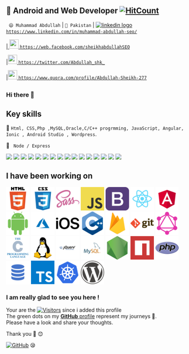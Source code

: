 
## 🔭 Android and Web Developer [![HitCount](http://hits.dwyl.com/Abdullah-Sheikh/Abdullah-Sheikh.svg)](http://hits.dwyl.com/Abdullah-Sheikh/Abdullah-Sheikh)


` 😄 Muhammad Abdullah` |  `🌱 Pakistan` | <a href="https://www.linkedin.com/in/muhammad-abdullah-seo"><img src="https://avatars3.githubusercontent.com/u/357098" width="25" height="25" alt="linkedin logo"/> `https://www.linkedin.com/in/muhammad-abdullah-seo/`</a>

|<a href="https://web.facebook.com/sheikhabdullahSEO"> <img src="https://img.icons8.com/cute-clipart/128/000000/facebook-new.png" width="25" height="25" /> `https://web.facebook.com/sheikhabdullahSEO`</a>

|<a href="https://twitter.com/Abdullah_shk_"><img src="https://img.icons8.com/cute-clipart/64/000000/twitter.png" width="25" height="25" /> `https://twitter.com/Abdullah_shk_`</a>

|<a href ="https://www.quora.com/profile/Abdullah-Sheikh-277"><img src="https://img.icons8.com/ios-filled/50/000000/quora.png" width="25" height="25" /> `https://www.quora.com/profile/Abdullah-Sheikh-277`</a>






##
### Hi there 👋 



 


## Key skills

💬 `Html, CSS,Php ,MySQL,Oracle,C/C++ progrmming, JavaScript, Angular, Ionic , Android Studio , Wordpress`.

📖 ` Node / Express`

<p>
  <img src="https://img.shields.io/badge/Html-%E2%98%85%E2%98%85%E2%98%85%E2%98%85%E2%98%85-ff7851" /> 
  <img src="https://img.shields.io/badge/CSS-%E2%98%85%E2%98%85%E2%98%85%E2%98%85%E2%98%85-44b2fb" /> 
  <img src="https://img.shields.io/badge/SCSS-%E2%98%85%E2%98%85%E2%98%85%E2%98%85%E2%98%85-3fedff" />  
  <img src="https://img.shields.io/badge/javascript-%E2%98%85%E2%98%85%E2%98%85%E2%98%85%E2%98%86-f99f03" /> 
  <img src="https://img.shields.io/badge/ReactJs-%E2%98%85%E2%98%85%E2%98%85%E2%98%85%E2%98%86-01d9ff" /> 
  <img src="https://img.shields.io/badge/Angular-%E2%98%85%E2%98%85%E2%98%85%E2%98%85%E2%98%86-c40f2e" /> 
  <img src="https://img.shields.io/badge/PHP-%E2%98%85%E2%98%85%E2%98%85%E2%98%85%E2%98%86-5466b6" /> 
  <img src="https://img.shields.io/badge/MSQL-%E2%98%85%E2%98%85%E2%98%85%E2%98%85%E2%98%86-05a5e2" /> 
  <img src="https://img.shields.io/badge/BootStrap-%E2%98%85%E2%98%85%E2%98%85%E2%98%85%E2%98%86-9b5ee4" /> 
  <img src="https://img.shields.io/badge/C++-%E2%98%85%E2%98%85%E2%98%85%E2%98%85%E2%98%86-2accff" /> 
  <img src="https://img.shields.io/badge/Ionic-%E2%98%85%E2%98%85%E2%98%85%E2%98%85%E2%98%86-52f9ae" /> 
  <img src="https://img.shields.io/badge/NodeJs-%E2%98%85%E2%98%85%E2%98%85%E2%98%85%E2%98%86-9ef380" /> 
  <img src="https://img.shields.io/badge/Android-%E2%98%85%E2%98%85%E2%98%85%E2%98%85%E2%98%86-c21325" /> 
   <img src="https://img.shields.io/badge/Oracle-%E2%98%85%E2%98%85%E2%98%85%E2%98%85%E2%98%86-bff754" /> 
   <img src="https://img.shields.io/badge/Firebase-%E2%98%85%E2%98%85%E2%98%85%E2%98%85%E2%98%86-f05340" /> 
   <img src="https://img.shields.io/badge/Wordpress-%E2%98%85%E2%98%85%E2%98%85%E2%98%85%E2%98%86-35a7f1" /> 
  <!-- <img src="https://img.shields.io/badge/AdobePhotoshop-%E2%98%85%E2%98%85%E2%98%85%E2%98%85%E2%98%86-2a10f5" /> 
   <img src="https://img.shields.io/badge/AdobeIllustrator-%E2%98%85%E2%98%85%E2%98%85%E2%98%85%E2%98%86-fe7b05" /> 
   <img src="https://img.shields.io/badge/Sketch-%E2%98%85%E2%98%85%E2%98%85%E2%98%85%E2%98%86-fdad00" /> 
   <img src="https://img.shields.io/badge/Invision-%E2%98%85%E2%98%85%E2%98%85%E2%98%85%E2%98%86-f8517c" /> -->
</p>


## I have been working on

<img src="https://raw.githubusercontent.com/github/explore/80688e429a7d4ef2fca1e82350fe8e3517d3494d/topics/html/html.png" width="64" height="64" alt="html logo"/> <img src="https://raw.githubusercontent.com/github/explore/80688e429a7d4ef2fca1e82350fe8e3517d3494d/topics/css/css.png" width="64" height="64" alt="css logo">
 <img src="https://raw.githubusercontent.com/github/explore/80688e429a7d4ef2fca1e82350fe8e3517d3494d/topics/sass/sass.png" width="64" height="64" alt="sass logo">
 <img src="https://raw.githubusercontent.com/github/explore/80688e429a7d4ef2fca1e82350fe8e3517d3494d/topics/javascript/javascript.png" width="64" height="64" alt="javascript logo">
 <img src="https://raw.githubusercontent.com/github/explore/80688e429a7d4ef2fca1e82350fe8e3517d3494d/topics/bootstrap/bootstrap.png" width="64" height="64" alt="bootstrap logo">
 <img src="https://raw.githubusercontent.com/github/explore/80688e429a7d4ef2fca1e82350fe8e3517d3494d/topics/react/react.png" width="64" height="64" alt="react logo">
 <img src="https://raw.githubusercontent.com/github/explore/80688e429a7d4ef2fca1e82350fe8e3517d3494d/topics/angular/angular.png" class="rounded-1 mr-3" width="64" height="64" alt="angular">
 <img src="https://raw.githubusercontent.com/github/explore/fbceb94436312b6dacde68d122a5b9c7d11f9524/topics/android/android.png" class="rounded-1 mr-3" width="64" height="64" alt="aws">
 <img src="https://raw.githubusercontent.com/github/explore/80688e429a7d4ef2fca1e82350fe8e3517d3494d/topics/azure/azure.png" class="rounded-1 mr-3" width="64" height="64" alt="azure">
 <img src="https://raw.githubusercontent.com/github/explore/cb39e2385dfcec8a661d01bfacff6b1e33bbaa9d/topics/ios/ios.png" class="rounded-1 mr-3" width="64" height="64" alt="babel">
 <img src="https://raw.githubusercontent.com/github/explore/80688e429a7d4ef2fca1e82350fe8e3517d3494d/topics/cpp/cpp.png" class="rounded-1 mr-3" width="64" height="64" alt="docker">
 <img src="https://raw.githubusercontent.com/github/explore/80688e429a7d4ef2fca1e82350fe8e3517d3494d/topics/firebase/firebase.png" class="rounded-1 mr-3" width="64" height="64" alt="dotnet">
 <img src="https://raw.githubusercontent.com/github/explore/80688e429a7d4ef2fca1e82350fe8e3517d3494d/topics/git/git.png" class="rounded-1 mr-3" width="64" height="64" alt="git">
 <img src="https://raw.githubusercontent.com/github/explore/5c058a388828bb5fde0bcafd4bc867b5bb3f26f3/topics/graphql/graphql.png" class="rounded-1 mr-3" width="64" height="64" alt="graphql">
 <img src="https://raw.githubusercontent.com/github/explore/80688e429a7d4ef2fca1e82350fe8e3517d3494d/topics/c/c.png" class="rounded-1 mr-3" width="64" height="64" alt="gulp">
 <img src="https://raw.githubusercontent.com/github/explore/80688e429a7d4ef2fca1e82350fe8e3517d3494d/topics/linux/linux.png" class="rounded-1 mr-3" width="64" height="64" alt="homebrew">
 <img src="https://raw.githubusercontent.com/github/explore/80688e429a7d4ef2fca1e82350fe8e3517d3494d/topics/jquery/jquery.png" class="rounded-1 mr-3" width="64" height="64" alt="jquery">
 <img src="https://raw.githubusercontent.com/github/explore/80688e429a7d4ef2fca1e82350fe8e3517d3494d/topics/mysql/mysql.png" class="rounded-1 mr-3" width="64" height="64" alt="mysql">
 <img src="https://raw.githubusercontent.com/github/explore/80688e429a7d4ef2fca1e82350fe8e3517d3494d/topics/nodejs/nodejs.png" class="rounded-1 mr-3" width="64" height="64" alt="nodejs">
 <img src="https://raw.githubusercontent.com/github/explore/80688e429a7d4ef2fca1e82350fe8e3517d3494d/topics/npm/npm.png" class="rounded-1 mr-3" width="64" height="64" alt="npm">
 <img src="https://raw.githubusercontent.com/github/explore/ccc16358ac4530c6a69b1b80c7223cd2744dea83/topics/php/php.png" class="rounded-1 mr-3" width="64" height="64" alt="php">
 <img src="https://raw.githubusercontent.com/github/explore/80688e429a7d4ef2fca1e82350fe8e3517d3494d/topics/sql/sql.png" class="rounded-1 mr-3" width="64" height="64" alt="sql">
 <img src="https://raw.githubusercontent.com/github/explore/80688e429a7d4ef2fca1e82350fe8e3517d3494d/topics/typescript/typescript.png" class="rounded-1 mr-3" width="64" height="64" alt="typescript">
 <img src="https://raw.githubusercontent.com/github/explore/80688e429a7d4ef2fca1e82350fe8e3517d3494d/topics/kubernetes/kubernetes.png" class="rounded-1 mr-3" width="64" height="64" alt="webpack">
 <img src="https://raw.githubusercontent.com/github/explore/80688e429a7d4ef2fca1e82350fe8e3517d3494d/topics/wordpress/wordpress.png" class="rounded-1 mr-3" width="64" height="64" alt="wordpress">




### I am really glad to see you here !
Your are the [![Visitors](https://visitor-badge.glitch.me/badge?page_id=muhraff.visitor-badge)](https://github.com/Abdullah-Sheikh) since i added this profile <br>
The green dots on my [**GitHub** profile](https://github.com/Abdullah-Sheikh=repositories) represent my journeys :rocket:.<br> Please have a look and share your thoughts. 

Thank you 🙏 😊  

[![GitHub](https://img.shields.io/badge/dynamic/json?logo=github&label=GitHub+Followers&labelColor=282c34&color=181717&query=%24.data.totalSubs&url=https%3A%2F%2Fapi.spencerwoo.com%2Fsubstats%2F%3Fsource%3Dgithub%26queryKey%3DAbdullah-Sheikh&longCache=true)](github.com/Abdullah-Sheikh)
😪

<!--
**Abdullah-Sheikh/Abdullah-Sheikh** is a ✨ _special_ ✨ repository because its `README.md` (this file) appears on your GitHub profile.

Here are some ideas to get you started:

- 🔭 I’m currently working on ...
- 🌱 I’m currently learning ...
- 👯 I’m looking to collaborate on ...
- 🤔 I’m looking for help with ...
- 💬 Ask me about ...
- 📫 How to reach me: ...
- 😄 Pronouns: ...
- ⚡ Fun fact: ...
-->

